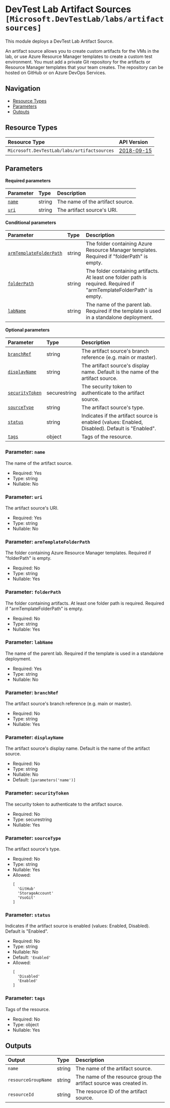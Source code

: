 # DevTest Lab Artifact Sources `[Microsoft.DevTestLab/labs/artifactsources]`

This module deploys a DevTest Lab Artifact Source.

An artifact source allows you to create custom artifacts for the VMs in the lab, or use Azure Resource Manager templates to create a custom test environment. You must add a private Git repository for the artifacts or Resource Manager templates that your team creates. The repository can be hosted on GitHub or on Azure DevOps Services.

## Navigation

- [Resource Types](#Resource-Types)
- [Parameters](#Parameters)
- [Outputs](#Outputs)

## Resource Types

| Resource Type | API Version |
| :-- | :-- |
| `Microsoft.DevTestLab/labs/artifactsources` | [2018-09-15](https://learn.microsoft.com/en-us/azure/templates/Microsoft.DevTestLab/2018-09-15/labs/artifactsources) |

## Parameters

**Required parameters**

| Parameter | Type | Description |
| :-- | :-- | :-- |
| [`name`](#parameter-name) | string | The name of the artifact source. |
| [`uri`](#parameter-uri) | string | The artifact source's URI. |

**Conditional parameters**

| Parameter | Type | Description |
| :-- | :-- | :-- |
| [`armTemplateFolderPath`](#parameter-armtemplatefolderpath) | string | The folder containing Azure Resource Manager templates. Required if "folderPath" is empty. |
| [`folderPath`](#parameter-folderpath) | string | The folder containing artifacts. At least one folder path is required. Required if "armTemplateFolderPath" is empty. |
| [`labName`](#parameter-labname) | string | The name of the parent lab. Required if the template is used in a standalone deployment. |

**Optional parameters**

| Parameter | Type | Description |
| :-- | :-- | :-- |
| [`branchRef`](#parameter-branchref) | string | The artifact source's branch reference (e.g. main or master). |
| [`displayName`](#parameter-displayname) | string | The artifact source's display name. Default is the name of the artifact source. |
| [`securityToken`](#parameter-securitytoken) | securestring | The security token to authenticate to the artifact source. |
| [`sourceType`](#parameter-sourcetype) | string | The artifact source's type. |
| [`status`](#parameter-status) | string | Indicates if the artifact source is enabled (values: Enabled, Disabled). Default is "Enabled". |
| [`tags`](#parameter-tags) | object | Tags of the resource. |

### Parameter: `name`

The name of the artifact source.

- Required: Yes
- Type: string
- Nullable: No

### Parameter: `uri`

The artifact source's URI.

- Required: Yes
- Type: string
- Nullable: No

### Parameter: `armTemplateFolderPath`

The folder containing Azure Resource Manager templates. Required if "folderPath" is empty.

- Required: No
- Type: string
- Nullable: Yes

### Parameter: `folderPath`

The folder containing artifacts. At least one folder path is required. Required if "armTemplateFolderPath" is empty.

- Required: No
- Type: string
- Nullable: Yes

### Parameter: `labName`

The name of the parent lab. Required if the template is used in a standalone deployment.

- Required: Yes
- Type: string
- Nullable: No

### Parameter: `branchRef`

The artifact source's branch reference (e.g. main or master).

- Required: No
- Type: string
- Nullable: Yes

### Parameter: `displayName`

The artifact source's display name. Default is the name of the artifact source.

- Required: No
- Type: string
- Nullable: No
- Default: `[parameters('name')]`

### Parameter: `securityToken`

The security token to authenticate to the artifact source.

- Required: No
- Type: securestring
- Nullable: Yes

### Parameter: `sourceType`

The artifact source's type.

- Required: No
- Type: string
- Nullable: Yes
- Allowed:
  ```Bicep
  [
    'GitHub'
    'StorageAccount'
    'VsoGit'
  ]
  ```

### Parameter: `status`

Indicates if the artifact source is enabled (values: Enabled, Disabled). Default is "Enabled".

- Required: No
- Type: string
- Nullable: No
- Default: `'Enabled'`
- Allowed:
  ```Bicep
  [
    'Disabled'
    'Enabled'
  ]
  ```

### Parameter: `tags`

Tags of the resource.

- Required: No
- Type: object
- Nullable: Yes

## Outputs

| Output | Type | Description |
| :-- | :-- | :-- |
| `name` | string | The name of the artifact source. |
| `resourceGroupName` | string | The name of the resource group the artifact source was created in. |
| `resourceId` | string | The resource ID of the artifact source. |
